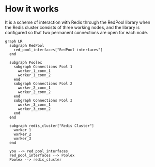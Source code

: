 # How it works

It is a scheme of interaction with Redis through the RedPool library when the Redis cluster consists of three working nodes, and the library is configured so that two permanent connections are open for each node.

```mermaid
graph LR
  subgraph RedPool
    red_pool_interfaces["RedPool interfaces"]
  end

  subgraph Poolex
    subgraph Connections Pool 1
      worker_1_conn_1
      worker_1_conn_2
    end
    subgraph Connections Pool 2
      worker_2_conn_1
      worker_2_conn_2
    end
    subgraph Connections Pool 3
      worker_3_conn_1
      worker_3_conn_2
    end
  end

  subgraph redis_cluster["Redis Cluster"]
    worker_1
    worker_2
    worker_3
  end

  you --> red_pool_interfaces
  red_pool_interfaces --> Poolex
  Poolex --> redis_cluster
```
